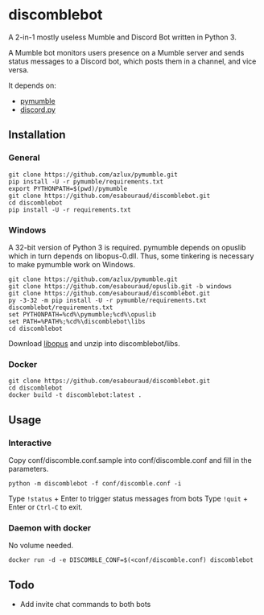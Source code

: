 # discomblebot

A 2-in-1 mostly useless Mumble and Discord Bot written in Python 3.

A Mumble bot monitors users presence on a Mumble server and sends status messages to a Discord bot, which posts them in a channel, and vice versa.

It depends on:
  - [pymumble](https://github.com/azlux/pymumble)
  - [discord.py](https://github.com/Rapptz/discord.py)
  
## Installation

### General
```
git clone https://github.com/azlux/pymumble.git
pip install -U -r pymumble/requirements.txt
export PYTHONPATH=$(pwd)/pymumble
git clone https://github.com/esabouraud/discomblebot.git
cd discomblebot
pip install -U -r requirements.txt
```

### Windows
A 32-bit version of Python 3 is required. pymumble depends on opuslib which in turn depends on libopus-0.dll.
Thus, some tinkering is necessary to make pymumble work on Windows.
```
git clone https://github.com/azlux/pymumble.git
git clone https://github.com/esabouraud/opuslib.git -b windows
git clone https://github.com/esabouraud/discomblebot.git
py -3-32 -m pip install -U -r pymumble/requirements.txt discomblebot/requirements.txt
set PYTHONPATH=%cd%\pymumble;%cd%\opuslib
set PATH=%PATH%;%cd%\discomblebot\libs
cd discomblebot
```
Download [libopus](https://archive.mozilla.org/pub/opus/win32/opusfile-v0.9-win32.zip) and unzip into discomblebot/libs.

### Docker
```
git clone https://github.com/esabouraud/discomblebot.git
cd discomblebot
docker build -t discomblebot:latest .
```

## Usage

### Interactive
Copy conf/discomble.conf.sample into conf/discomble.conf and fill in the parameters.
```
python -m discomblebot -f conf/discomble.conf -i
```
Type `!status` + Enter to trigger status messages from bots
Type `!quit` + Enter or `Ctrl-C` to exit.

### Daemon with docker
No volume needed.
```
docker run -d -e DISCOMBLE_CONF=$(<conf/discomble.conf) discomblebot
```

## Todo
- Add invite chat commands to both bots 
